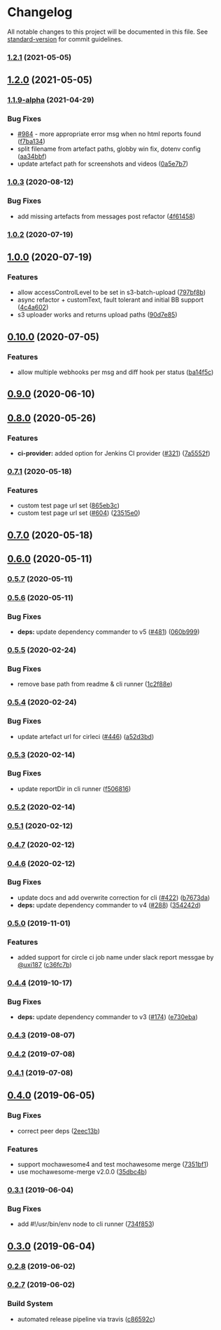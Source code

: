 # Changelog

All notable changes to this project will be documented in this file. See [standard-version](https://github.com/conventional-changelog/standard-version) for commit guidelines.

### [1.2.1](https://github.com/you54f/cypress-slack-reporter/compare/v1.2.0...v1.2.1) (2021-05-05)

## [1.2.0](https://github.com/you54f/cypress-slack-reporter/compare/v1.0.3...v1.2.0) (2021-05-05)

### [1.1.9-alpha](https://github.com/you54f/cypress-slack-reporter/compare/v1.0.3...v1.1.9-alpha) (2021-04-29)


### Bug Fixes

* [#984](https://github.com/you54f/cypress-slack-reporter/issues/984) - more appropriate error msg when no html reports found ([f7ba134](https://github.com/you54f/cypress-slack-reporter/commit/f7ba134119f9f811b34bafec64929e883d7679ee))
* split filename from artefact paths, globby win fix, dotenv config ([aa34bbf](https://github.com/you54f/cypress-slack-reporter/commit/aa34bbf8ce5e86a348ecc8b54d3c79cd8c907736))
* update artefact path for screenshots and videos ([0a5e7b7](https://github.com/you54f/cypress-slack-reporter/commit/0a5e7b7ac5b803d14b9fbad6ec6834042d79a8fd))

### [1.0.3](https://github.com/you54f/cypress-slack-reporter/compare/v1.0.2...v1.0.3) (2020-08-12)


### Bug Fixes

* add missing artefacts from messages post refactor ([4f61458](https://github.com/you54f/cypress-slack-reporter/commit/4f61458db7e1e4f6c56d4b21fcd43e0c851bb4c3))

### [1.0.2](https://github.com/you54f/cypress-slack-reporter/compare/v1.0.0...v1.0.2) (2020-07-19)

## [1.0.0](https://github.com/you54f/cypress-slack-reporter/compare/v0.10.0...v1.0.0) (2020-07-19)


### Features

* allow accessControlLevel to be set in s3-batch-upload ([797bf8b](https://github.com/you54f/cypress-slack-reporter/commit/797bf8b932679fef12f38215e2f0a3bc7c2f7475))
* async refactor + customText, fault tolerant and initial BB support ([4c4a602](https://github.com/you54f/cypress-slack-reporter/commit/4c4a6022aaf74537152bd0e5f0af643b81a7a519))
* s3 uploader works and returns upload paths ([90d7e85](https://github.com/you54f/cypress-slack-reporter/commit/90d7e855836ea74f9ba075298a00ffff6f3afb95))

## [0.10.0](https://github.com/you54f/cypress-slack-reporter/compare/v0.9.0...v0.10.0) (2020-07-05)


### Features

* allow multiple webhooks per msg and diff hook per status ([ba14f5c](https://github.com/you54f/cypress-slack-reporter/commit/ba14f5c8f02e43b834b217ad0fc5e72dda0fec29))

## [0.9.0](https://github.com/you54f/cypress-slack-reporter/compare/v0.8.0...v0.9.0) (2020-06-10)

## [0.8.0](https://github.com/you54f/cypress-slack-reporter/compare/v0.7.1...v0.8.0) (2020-05-26)


### Features

* **ci-provider:** added option for Jenkins CI provider ([#321](https://github.com/you54f/cypress-slack-reporter/issues/321)) ([7a5552f](https://github.com/you54f/cypress-slack-reporter/commit/7a5552f8b323b1b3ec37c72191bfcd0c8f668eb9))

### [0.7.1](https://github.com/you54f/cypress-slack-reporter/compare/v0.7.0...v0.7.1) (2020-05-18)


### Features

* custom test page url set ([865eb3c](https://github.com/you54f/cypress-slack-reporter/commit/865eb3ca858616883bdc260af40ab7941e14938a))
* custom test page url set ([#604](https://github.com/you54f/cypress-slack-reporter/issues/604)) ([23515e0](https://github.com/you54f/cypress-slack-reporter/commit/23515e095037b65a3e2f26e20b3243fb9c451573))

## [0.7.0](https://github.com/you54f/cypress-slack-reporter/compare/v0.6.0...v0.7.0) (2020-05-18)

## [0.6.0](https://github.com/you54f/cypress-slack-reporter/compare/v0.5.7...v0.6.0) (2020-05-11)

### [0.5.7](https://github.com/you54f/cypress-slack-reporter/compare/v0.5.6...v0.5.7) (2020-05-11)

### [0.5.6](https://github.com/you54f/cypress-slack-reporter/compare/v0.5.5...v0.5.6) (2020-05-11)


### Bug Fixes

* **deps:** update dependency commander to v5 ([#481](https://github.com/you54f/cypress-slack-reporter/issues/481)) ([060b999](https://github.com/you54f/cypress-slack-reporter/commit/060b999721582d1357795b0df17244f50c4366a1))

### [0.5.5](https://github.com/you54f/cypress-slack-reporter/compare/v0.5.4...v0.5.5) (2020-02-24)


### Bug Fixes

* remove base path from readme & cli runner ([1c2f88e](https://github.com/you54f/cypress-slack-reporter/commit/1c2f88ea5d0d9eb0c833692f30fac6cbdbcfea9d))

### [0.5.4](https://github.com/you54f/cypress-slack-reporter/compare/v0.5.3...v0.5.4) (2020-02-24)


### Bug Fixes

* update artefact url for cirleci ([#446](https://github.com/you54f/cypress-slack-reporter/issues/446)) ([a52d3bd](https://github.com/you54f/cypress-slack-reporter/commit/a52d3bd1ed729b93cd6d433ae903593efac3a332))

### [0.5.3](https://github.com/you54f/cypress-slack-reporter/compare/v0.5.2...v0.5.3) (2020-02-14)


### Bug Fixes

* update reportDir in cli runner ([f506816](https://github.com/you54f/cypress-slack-reporter/commit/f5068161de2f93e4fb7e22d1ff84e90b7dec3d9a))

### [0.5.2](https://github.com/you54f/cypress-slack-reporter/compare/v0.5.1...v0.5.2) (2020-02-14)

### [0.5.1](https://github.com/you54f/cypress-slack-reporter/compare/v0.4.7...v0.5.1) (2020-02-12)

### [0.4.7](https://github.com/you54f/cypress-slack-reporter/compare/v0.4.6...v0.4.7) (2020-02-12)

### [0.4.6](https://github.com/you54f/cypress-slack-reporter/compare/v0.5.0...v0.4.6) (2020-02-12)


### Bug Fixes

* update docs and add overwrite correction for cli ([#422](https://github.com/you54f/cypress-slack-reporter/issues/422)) ([b7673da](https://github.com/you54f/cypress-slack-reporter/commit/b7673da6e29ee2aa3f209de135c256a86ed563e3))
* **deps:** update dependency commander to v4 ([#288](https://github.com/you54f/cypress-slack-reporter/issues/288)) ([354242d](https://github.com/you54f/cypress-slack-reporter/commit/354242db7c0074a3983d51af89b9d7ddbd279053))

### [0.5.0](https://github.com/you54f/cypress-slack-reporter/compare/v0.4.4...v0.5.0) (2019-11-01)


### Features

* added support for circle ci job name under slack report messgae by [@uxi187](https://github.com/uxi187) ([c36fc7b](https://github.com/you54f/cypress-slack-reporter/commit/c36fc7b))

### [0.4.4](https://github.com/you54f/cypress-slack-reporter/compare/v0.4.3...v0.4.4) (2019-10-17)


### Bug Fixes

* **deps:** update dependency commander to v3 ([#174](https://github.com/you54f/cypress-slack-reporter/issues/174)) ([e730eba](https://github.com/you54f/cypress-slack-reporter/commit/e730eba))



### [0.4.3](https://github.com/you54f/cypress-slack-reporter/compare/v0.4.2...v0.4.3) (2019-08-07)



### [0.4.2](https://github.com/you54f/cypress-slack-reporter/compare/v0.4.1...v0.4.2) (2019-07-08)



### [0.4.1](https://github.com/you54f/cypress-slack-reporter/compare/v0.4.0...v0.4.1) (2019-07-08)



## [0.4.0](https://github.com/you54f/cypress-slack-reporter/compare/v0.3.1...v0.4.0) (2019-06-05)


### Bug Fixes

* correct peer deps ([2eec13b](https://github.com/you54f/cypress-slack-reporter/commit/2eec13b))


### Features

* support mochawesome4 and test mochawesome merge ([7351bf1](https://github.com/you54f/cypress-slack-reporter/commit/7351bf1))
* use mochawesome-merge v2.0.0 ([35dbc4b](https://github.com/you54f/cypress-slack-reporter/commit/35dbc4b))



### [0.3.1](https://github.com/you54f/cypress-slack-reporter/compare/v0.3.0...v0.3.1) (2019-06-04)


### Bug Fixes

* add #!/usr/bin/env node to cli runner ([734f853](https://github.com/you54f/cypress-slack-reporter/commit/734f853))



## [0.3.0](https://github.com/you54f/cypress-slack-reporter/compare/v0.2.6...v0.3.0) (2019-06-04)



### [0.2.8](https://github.com/you54f/cypress-slack-reporter/compare/v0.2.7...v0.2.8) (2019-06-02)



### [0.2.7](https://github.com/you54f/cypress-slack-reporter/compare/v0.2.6...v0.2.7) (2019-06-02)


### Build System

* automated release pipeline via travis ([c86592c](https://github.com/you54f/cypress-slack-reporter/commit/c86592c))
